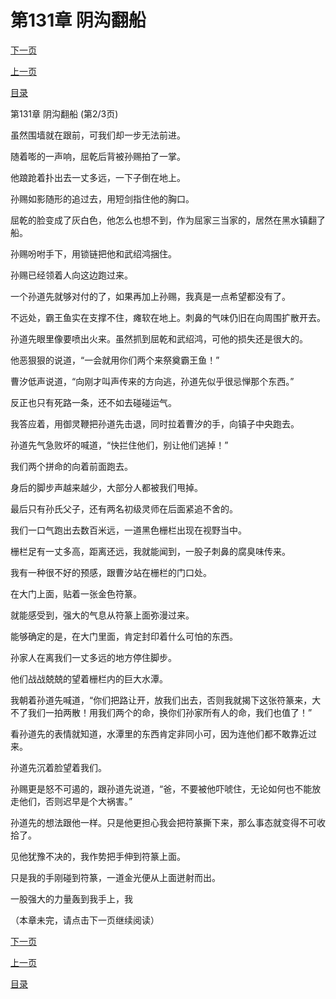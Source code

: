 <h1>第131章  阴沟翻船</h1>
            <div><p><a href="./392_%E7%AC%AC131%E7%AB%A0_%E9%98%B4%E6%B2%9F%E7%BF%BB%E8%88%B9.md">下一页</a></p><p><a href="./390_%E7%AC%AC131%E7%AB%A0_%E9%98%B4%E6%B2%9F%E7%BF%BB%E8%88%B9.md">上一页</a></p><p><a href="../">目录</a></p></div>
            <div><p>第131章  阴沟翻船 (第2/3页)</p><p>虽然围墙就在跟前，可我们却一步无法前进。</p><p>随着嘭的一声响，屈乾后背被孙赐拍了一掌。</p><p>他踉跄着扑出去一丈多远，一下子倒在地上。</p><p>孙赐如影随形的追过去，用短剑指住他的胸口。</p><p>屈乾的脸变成了灰白色，他怎么也想不到，作为屈家三当家的，居然在黑水镇翻了船。</p><p>孙赐吩咐手下，用锁链把他和武绍鸿捆住。</p><p>孙赐已经领着人向这边跑过来。</p><p>一个孙道先就够对付的了，如果再加上孙赐，我真是一点希望都没有了。</p><p>不远处，霸王鱼实在支撑不住，瘫软在地上。刺鼻的气味仍旧在向周围扩散开去。</p><p>孙道先眼里像要喷出火来。虽然抓到屈乾和武绍鸿，可他的损失还是很大的。</p><p>他恶狠狠的说道，“一会就用你们两个来祭奠霸王鱼！”</p><p>曹汐低声说道，“向刚才叫声传来的方向逃，孙道先似乎很忌惮那个东西。”</p><p>反正也只有死路一条，还不如去碰碰运气。</p><p>我答应着，用御灵鞭把孙道先击退，同时拉着曹汐的手，向镇子中央跑去。</p><p>孙道先气急败坏的喊道，“快拦住他们，别让他们逃掉！”</p><p>我们两个拼命的向着前面跑去。</p><p>身后的脚步声越来越少，大部分人都被我们甩掉。</p><p>最后只有孙氏父子，还有两名初级灵师在后面紧追不舍的。</p><p>我们一口气跑出去数百米远，一道黑色栅栏出现在视野当中。</p><p>栅栏足有一丈多高，距离还远，我就能闻到，一股子刺鼻的腐臭味传来。</p><p>我有一种很不好的预感，跟曹汐站在栅栏的门口处。</p><p>在大门上面，贴着一张金色符篆。</p><p>就能感受到，强大的气息从符篆上面弥漫过来。</p><p>能够确定的是，在大门里面，肯定封印着什么可怕的东西。</p><p>孙家人在离我们一丈多远的地方停住脚步。</p><p>他们战战兢兢的望着栅栏内的巨大水潭。</p><p>我朝着孙道先喊道，“你们把路让开，放我们出去，否则我就揭下这张符篆来，大不了我们一拍两散！用我们两个的命，换你们孙家所有人的命，我们也值了！”</p><p>看孙道先的表情就知道，水潭里的东西肯定非同小可，因为连他们都不敢靠近过来。</p><p>孙道先沉着脸望着我们。</p><p>孙赐更是怒不可遏的，跟孙道先说道，“爸，不要被他吓唬住，无论如何也不能放走他们，否则迟早是个大祸害。”</p><p>孙道先的想法跟他一样。只是他更担心我会把符篆撕下来，那么事态就变得不可收拾了。</p><p>见他犹豫不决的，我作势把手伸到符篆上面。</p><p>只是我的手刚碰到符篆，一道金光便从上面迸射而出。</p><p>一股强大的力量轰到我手上，我</p><p>（本章未完，请点击下一页继续阅读）</p></div>
            <div><p><a href="./392_%E7%AC%AC131%E7%AB%A0_%E9%98%B4%E6%B2%9F%E7%BF%BB%E8%88%B9.md">下一页</a></p><p><a href="./390_%E7%AC%AC131%E7%AB%A0_%E9%98%B4%E6%B2%9F%E7%BF%BB%E8%88%B9.md">上一页</a></p><p><a href="../">目录</a></p></div>